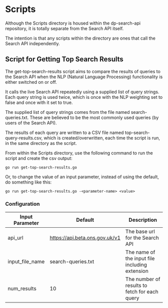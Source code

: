 # Scripts

Although the Scripts directory is housed within the dp-search-api repository, it is totally separate from the Search API
itself.

The intention is that any scripts within the directory are ones that call the Search API independently. 

## Script for Getting Top Search Results

The get-top-search-results script aims to compare the results of queries to the Search API when the NLP (Natural 
Language Processing) functionality is either switched on or off.

It calls the live Search API repeatedly using a supplied list of query strings. Each query string is used twice, which 
is once with the NLP weighting set to false and once with it set to true.

The supplied list of query strings comes from the file named search-queries.txt. These are believed to be the most 
commonly used queries (by users of the Search API).

The results of each query are written to a CSV file named top-search-query-results.csv, which is created/overwritten, 
each time the script is run, in the same directory as the script.

From within the Scripts directory, use the following command to run the script and create the csv output:

`go run get-top-search-results.go`

Or, to change the value of an input parameter, instead of using the default, do something like this:

`go run get-top-search-results.go -<parameter-name> <value>`

### Configuration

| Input Parameter | Default                          | Description                                    |
|-----------------|----------------------------------|------------------------------------------------|
| api_url         | <https://api.beta.ons.gov.uk/v1> | The base url for the Search API                |
| input_file_name | search-queries.txt               | The name of the input file including extension |
| num_results     | 10                               | The number of results to fetch for each query  |
